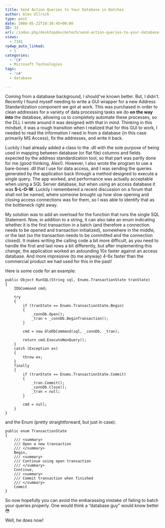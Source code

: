 ```yaml
---
title: Send Action Queries to Your Database in Batches
author: Alex Ullrich
type: post
date: 2008-05-22T10:36:45+00:00
ID: 33
url: /index.php/desktopdev/mstech/send-action-queries-to-your-database-in/
views:
  - 7101
rp4wp_auto_linked:
  - 1
categories:
  - 'C#'
  - Microsoft Technologies
tags:
  - 'c#'
  - database

---
```

Coming from a database background, I should've known better. But, I didn't. Recently I found myself needing to write a GUI wrapper for a new Address Standardization component we got at work. This was purchased in order to clean addresses for a variety of data processing tasks we do **on the way into** the database, allowing us to completely automate these processes, so the DLL I wrote around it was designed with that in mind. Thinking in this mindset, it was a rough transition when I realized that for this GUI to work, I needed to read the information I need in from a database (in this case primarily MS Access), fix the addresses, and write it back. 

Luckily I had already added a class to the .dll with the sole purpose of being used in mapping between database (or flat file) columns and fields expected by the address standardization tool, so that part was partly done for me (good thinking, Alex!). However, I also wrote the program to use a bare-bones .dll that I use for data access, and I was sending the queries generated by the application back through a method designed to execute a single query. The app worked, and performance was actually acceptable when using a SQL Server database, but when using an access database it was **S-L-O-W**. Luckily I remembered a recent discussion on a forum that shall not be named, where someone brought up how slow opening and closing access connections was for them, so I was able to identify that as the bottleneck right away.

My solution was to add an overload for the function that runs the single SQL Statement. Now, in addition to a string, it can also take an enum indicating whether it is the first transaction in a batch (and therefore a connection needs to be opened and transaction initialized), somewhere in the middle, or the last (so the transaction needs to be committed and the connection closed). It makes writing the calling code a bit more difficult, as you need to handle the first and last rows a bit differently, but after implementing this change, the application worked an astounding 10x faster against an access database. And more impressive (to me anyway) 4-6x faster than the commercial product we had used for this in the past!

Here is some code for an example:

```CSharp
public Object RunSQL(String sql, Enums.TransactionState tranState)
{
    IDbCommand cmd;

    try
    {
        if (tranState == Enums.TransactionState.Begin)
        {
            _connDb.Open();
            _tran = _connDb.BeginTransaction();
        }

        cmd = new OleDbCommand(sql, _connDb, _tran);

        return cmd.ExecuteNonQuery();
    }
    catch (Exception ex)
    {
        throw ex;
    }
    finally
    {
        if (tranState == Enums.TransactionState.Commit)
        {
            _tran.Commit();
            _connDb.Close();
            _tran = null;
        }

        cmd = null;
    }
}
```

and the Enum (pretty straightforward, but just in case):

```CSharp
public enum TransactionState
{
    /// <summary>
    /// Open a new transaction
    /// </summary>
    Begin,
    /// <summary>
    /// Continue using open transaction
    /// </summary>
    Continue,
    /// <summary>
    /// Commit transaction when finished
    /// </summary>
    Commit
}
```

So now hopefully you can avoid the embarassing mistake of failing to batch your queries properly. One would think a “database guy” would know better 😳

Well, he does now!
